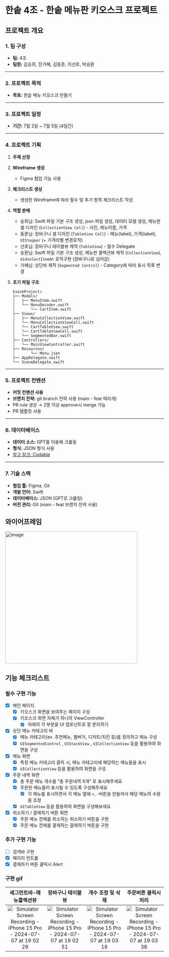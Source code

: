 # 한솥 4조 - 한솥 메뉴판 키오스크 프로젝트

## 프로젝트 개요

### 1. 팀 구성

- **팀:** 4조
- **팀원:** 김승희, 전가혜, 김동준, 이선호, 박승환

---

### 2. 프로젝트 목적

- **목표:** 한솥 메뉴 키오스크 만들기

---

### 3. 프로젝트 일정

- **기간:** 7월 2일 ~ 7월 5일 (4일간)

---

### 4. 프로젝트 기획

1. **주제 선정**
2. **Wireframe 생성**
    - Figma 협업 기능 사용
3. **체크리스트 생성**
    - 생성한 Wireframe에 따라 필수 및 추가 항목 체크리스트 작성
4. **역할 분배**
    - 승희님: Swift 파일 기본 구조 생성, json 파일 생성, 데이터 모델 생성, 메뉴판 셀 디자인 (`CollectionView Cell`) - 사진, 메뉴이름, 가격
    - 동준님: 장바구니 셀 디자인 (`TableView Cell`) - 메뉴(label), 가격(label), `UIStepper` (+ 가격라벨 변경로직)
    - 선호님: 장바구니 테이블뷰 제작 (`TableView`) - 필수 Delegate
    - 승환님: Swift 파일 기본 구조 생성, 메뉴판 콜렉션뷰 제작 (`CollectionView`), `didselectItemAt` 로직구현 (장바구니로 넘어감)
    - 가혜님: 상단바 제작 (`Segmented Control`) - Category에 따라 표시 목록 변경
5. **초기 파일 구조**
    
    ```
    kioskProject/
    ├── Models/
    │   ├── MenuItem.swift
    │   └── MenuDecoder.swift
    │		└── CartItem.swift
    ├── Views/
    │   ├── MenuCollectionView.swift
    │   └── MenuCollectionViewCell.swift
    │   └── CartTableView.swift
    │   └── CartTableViewCell.swift
    │   └── SegmentedBar.swift
    ├── Controllers/
    │   └── MainViewController.swift
    ├── Resources/
    │		└── Menu.json
    ├── AppDelegate.swift
    └── SceneDelegate.swift
    ```

---

### 5. 프로젝트 컨벤션

- **커밋 컨벤션 사용**
- **브랜치 전략:** git branch 전략 사용 (main - feat 여러개)
- PR rule 생성 → 2명 이상 approve시 merge 가능
- PR 템플릿 사용

---

### 6. 데이터베이스

- **데이터 소스:** GPT를 이용해 크롤링
- **형식:** JSON 형식 사용
- [참고 링크: Codable](https://bmwe3.tistory.com/1765)

---

### 7. 기술 스택

- **협업 툴:** Figma, Git
- **개발 언어:** Swift
- **데이터베이스:** JSON (GPT로 크롤링)
- **버전 관리:** Git (main - feat 브랜치 전략 사용)

## 와이어프레임

<img width="420" alt="image" src="https://github.com/palrang22/kioskProject/assets/92323612/2a7977a2-172c-4009-865e-93fb55cdbb70">

## 기능 체크리스트

### 필수 구현 기능

- [x]  메인 페이지
    - [x]  키오스크 화면을 보여주는 페이지 구성
    - [x]  키오스크 화면 자체가 하나의 ViewController
        - [x]  아래의 각 부분을 UI 컴포넌트로 잘 분리하기
    
- [x]  상단 메뉴 카테고리 바
    - [x]  메뉴 카테고리(ex. 추천메뉴, 햄버거, 디저트/치킨 등)를 정의하고 메뉴 구성
    - [x]  `UISegmentedControl` *,* `UIStackView` , `UICollectionView` 등을 활용하여 화면을 구성
    
- [x]  메뉴 화면
    - [x]  특정 메뉴 카테고리 클릭 시, 메뉴 카테고리에 해당하는 메뉴들을 표시
    - [x]  `UICollectionView` 등을 활용하여 화면을 구성
    
- [x]  주문 내역 화면
    - [x]  총 주문 메뉴 개수를 “총 주문내역 X개” 로 표시해주세요
    - [x]  주문한 메뉴들이 표시될 수 있도록 구성해주세요
        - [x]  각 메뉴를 표시하면서 각 메뉴 옆에 `+`, `-`버튼을 만들어서 해당 메뉴의 수량을 조정
    - [x]  `UITableView` 등을 활용하여 화면을 구성해보세요

- [x]  취소하기 / 결제하기 버튼 화면
    - [x]  주문 메뉴 전체를 취소하는 취소하기 버튼을 구현
    - [x]  주문 메뉴 전체를 결제하는 결제하기 버튼을 구현

### 추가 구현 기능

- [ ]  검색바 구현
- [x]  페이지 컨트롤
- [x]  결제하기 버튼 클릭시 Alert

### 구현 gif

|세그먼트바-메뉴콜렉션뷰|장바구니 테이블뷰|개수 조정 및 삭제|주문버튼 클릭시 처리|
|:--------------------------:|:--------------------------:|:--------------------------:|:--------------------------:|
|![Simulator Screen Recording - iPhone 15 Pro - 2024-07-07 at 19 02 29](https://github.com/palrang22/kioskProject/assets/92323612/4c932f79-6fc4-4ac5-9265-6113b46cd86f)|![Simulator Screen Recording - iPhone 15 Pro - 2024-07-07 at 19 02 51](https://github.com/palrang22/kioskProject/assets/92323612/f89f51dd-4f03-4ae4-9550-4bf691580a18)|![Simulator Screen Recording - iPhone 15 Pro - 2024-07-07 at 19 03 18](https://github.com/palrang22/kioskProject/assets/92323612/0e3d4148-e83f-4740-b9b3-eda66f1efe50)|![Simulator Screen Recording - iPhone 15 Pro - 2024-07-07 at 19 03 38](https://github.com/palrang22/kioskProject/assets/92323612/44e6bfe8-6e56-4b26-af10-77249a373ee2)|

